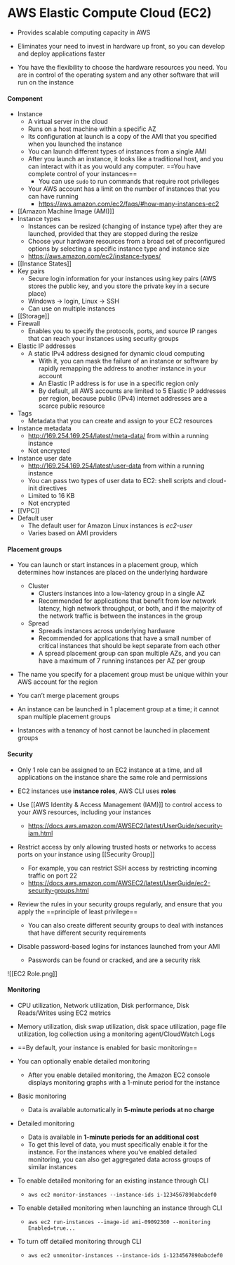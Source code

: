 # AWS Elastic Compute Cloud (EC2)

- Provides scalable computing capacity in AWS 

- Eliminates your need to invest in hardware up front, so you can develop and deploy applications faster

- You have the flexibility to choose the hardware resources you need. You are in control of the operating system and any other software that will run on the instance

#### Component

- Instance
	- A virtual server in the cloud
	- Runs on a host machine within a specific AZ
	- Its configuration at launch is a copy of the AMI that you specified when you launched the instance
	- You can launch different types of instances from a single AMI
	- After you launch an instance, it looks like a traditional host, and you can interact with it as you would any computer. ==You have complete control of your instances==
		- You can use `sudo` to run commands that require root privileges
	- Your AWS account has a limit on the number of instances that you can have running
		- https://aws.amazon.com/ec2/faqs/#how-many-instances-ec2
- [[Amazon Machine Image (AMI)]]
- Instance types
	- Instances can be resized (changing of instance type) after they are launched, provided that they are stopped during the resize 
	- Choose your hardware resources from a broad set of preconfigured options by selecting a specific instance type and instance size
	- https://aws.amazon.com/ec2/instance-types/
- [[Instance States]]
- Key pairs
	- Secure login information for your instances using key pairs (AWS stores the public key, and you store the private key in a secure place)
	- Windows -> login, Linux -> SSH
	- Can use on multiple instances
- [[Storage]]
- Firewall
	- Enables you to specify the protocols, ports, and source IP ranges that can reach your instances using security groups
- Elastic IP addresses
	-  A static IPv4 address designed for dynamic cloud computing
		-  With it, you can mask the failure of an instance or software by rapidly remapping the address to another instance in your account
		-  An Elastic IP address is for use in a specific region only
		-  By default, all AWS accounts are limited to 5 Elastic IP addresses per region, because public (IPv4) internet addresses are a scarce public resource
- Tags
	- Metadata that you can create and assign to your EC2 resources
- Instance metadata
	- http://169.254.169.254/latest/meta-data/ from within a running instance
	- Not encrypted
- Instance user date
	- http://169.254.169.254/latest/user-data from within a running instance
	- You can pass two types of user data to EC2: shell scripts and cloud-init directives
	- Limited to 16 KB
	- Not encrypted
- [[VPC]]
- Default user
	- The default user for Amazon Linux instances is *ec2-user*
	- Varies based on AMI providers


#### Placement groups

- You can launch or start instances in a placement group, which determines how instances are placed on the underlying hardware
	- Cluster 
		- Clusters instances into a low-latency group in a single AZ
		- Recommended for applications that benefit from low network latency, high network throughput, or both, and if the majority of the network traffic is between the instances in the group
	- Spread
		- Spreads instances across underlying hardware
		- Recommended for applications that have a small number of critical instances that should be kept separate from each other
		- A spread placement group can span multiple AZs, and you can have a maximum of 7 running instances per AZ per group

- The name you specify for a placement group must be unique within your AWS account for the region

- You can’t merge placement groups

- An instance can be launched in 1 placement group at a time; it cannot span multiple placement groups

- Instances with a tenancy of host cannot be launched in placement groups

#### Security
- Only 1 role can be assigned to an EC2 instance at a time, and all applications on the instance share the same role and permissions

- EC2 instances use **instance roles**, AWS CLI uses **roles**

- Use [[AWS Identity & Access Management (IAM)]] to control access to your AWS resources, including your instances
	- https://docs.aws.amazon.com/AWSEC2/latest/UserGuide/security-iam.html

- Restrict access by only allowing trusted hosts or networks to access ports on your instance using [[Security Group]]
	- For example, you can restrict SSH access by restricting incoming traffic on port 22
	- https://docs.aws.amazon.com/AWSEC2/latest/UserGuide/ec2-security-groups.html

- Review the rules in your security groups regularly, and ensure that you apply the ==principle of least privilege==
	- You can also create different security groups to deal with instances that have different security requirements

- Disable password-based logins for instances launched from your AMI
	- Passwords can be found or cracked, and are a security risk

![[EC2 Role.png]]

#### Monitoring

- CPU utilization, Network utilization, Disk performance, Disk Reads/Writes using EC2 metrics
- Memory utilization, disk swap utilization, disk space utilization, page file utilization, log collection using a monitoring agent/CloudWatch Logs
- ==By default, your instance is enabled for basic monitoring==
- You can optionally enable detailed monitoring
	- After you enable detailed monitoring, the Amazon EC2 console displays monitoring graphs with a 1-minute period for the instance
- Basic monitoring
	- Data is available automatically in **5-minute periods at no charge**
- Detailed monitoring
	- Data is available in **1-minute periods for an additional cost**
	- To get this level of data, you must specifically enable it for the instance. For the instances where you’ve enabled detailed monitoring, you can also get aggregated data across groups of similar instances

- To enable detailed monitoring for an existing instance through CLI
	- `aws ec2 monitor-instances --instance-ids i-1234567890abcdef0`
- To enable detailed monitoring when launching an instance through CLI
	- `aws ec2 run-instances --image-id ami-09092360 --monitoring Enabled=true...`
- To turn off detailed monitoring through CLI
	- `aws ec2 unmonitor-instances --instance-ids i-1234567890abcdef0`
